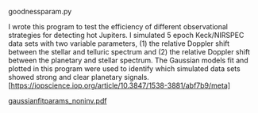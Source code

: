 goodnessparam.py

I wrote this program to test the efficiency of different observational strategies for detecting hot Jupiters. I simulated 5 epoch Keck/NIRSPEC data sets with two variable parameters, (1) the relative Doppler shift between the stellar and telluric spectrum and (2) the relative Doppler shift between the planetary and stellar spectrum. The Gaussian models fit and plotted in this program were used to identify which simulated data sets showed strong and clear planetary signals.
[https://iopscience.iop.org/article/10.3847/1538-3881/abf7b9/meta]


[gaussianfitparams_noninv.pdf](https://github.com/cbuzard/ScienceProjects/files/10833907/gaussianfitparams_noninv.pdf)
